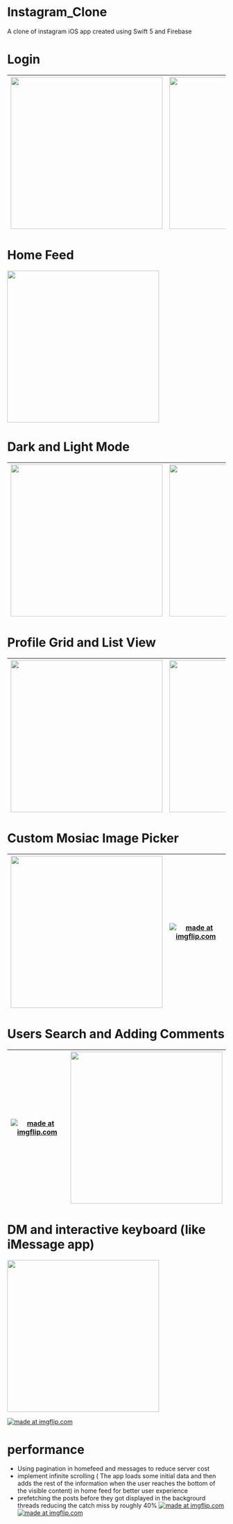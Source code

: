 # Instagram_Clone

A clone of instagram iOS app created using Swift 5 and Firebase

# Login

| <img src="images/login.png" width="350"> | <img src="images/signup.png" width="350"> | 
|:---:|:---:|

# Home Feed

<img src="images/homeFeedd.png" width="350">

# Dark and Light Mode

| <img src="images/light.png" width="350"> | <img src="images/dark.png" width="350"> | 
|:---:|:---:|

# Profile Grid and List View

| <img src="images/profile2.png" width="350"> | <img src="images/profile 3.png" width="350"> | 
|:---:|:---:|

# Custom Mosiac Image Picker

| <img src="images/imagePicker1.png" width="350"> |<a href="https://imgflip.com/gif/3p4j0p"><img src="https://i.imgflip.com/3p4j0p.gif" title="made at imgflip.com"/></a> | 
|:---:|:---:|


# Users Search and Adding Comments

| <a href="https://imgflip.com/gif/3p4mxb"><img src="https://i.imgflip.com/3p4mxb.gif" title="made at imgflip.com"/></a> | <img src="images/comments.png" width="350"> | 
|:---:|:---:|

# DM and interactive keyboard (like iMessage app)

<img src="images/chat.png" width="350">

<a href="https://imgflip.com/gif/3p4oix"><img src="https://i.imgflip.com/3p4oix.gif" title="made at imgflip.com"/></a>

# performance
* Using pagination in homefeed and messages to reduce server cost
* implement infinite scrolling ( The app loads some initial data and then adds the rest of the information when the user reaches the bottom of the visible content) in home feed for better user experience
* prefetching the posts before they got displayed in the backgrourd threads reducing the catch miss by roughly 40%
<a href="https://imgflip.com/gif/3p4rxu"><img src="https://i.imgflip.com/3p4rxu.gif" title="made at imgflip.com"/></a>
<a href="https://imgflip.com/gif/3p4sdu"><img src="https://i.imgflip.com/3p4sdu.gif" title="made at imgflip.com"/></a>
